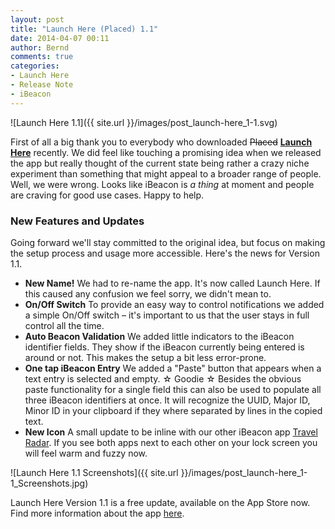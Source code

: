 ```yaml
---
layout: post
title: "Launch Here (Placed) 1.1"
date: 2014-04-07 00:11
author: Bernd
comments: true
categories:
- Launch Here
- Release Note
- iBeacon
---
```


![Launch Here 1.1]({{ site.url }}/images/post_launch-here_1-1.svg)

First of all a big thank you to everybody who downloaded ~~Placed~~ **[Launch Here](http://launchhere.awwapps.com)** recently. We did feel like touching a promising idea when we released the app but really thought of the current state being rather a crazy niche experiment than something that might appeal to a broader range of people. Well, we were wrong. Looks like iBeacon is *a thing* at moment and people are craving for good use cases. Happy to help.

### New Features and Updates

Going forward we'll stay committed to the original idea, but focus on making the setup process and usage more accessible. Here's the news for Version 1.1.


* **New Name!** We had to re-name the app. It's now called Launch Here. If this caused any confusion we feel sorry, we didn't mean to.
* **On/Off Switch** To provide an easy way to control notifications we added a simple On/Off switch – it's important to us that the user stays in full control all the time.
* **Auto Beacon Validation** We added little indicators to the iBeacon identifier fields. They show if the iBeacon currently being entered is around or not. This makes the setup a bit less error-prone.
* **One tap iBeacon Entry** We added a "Paste" button that appears when a text entry is selected and empty. ☆ Goodie ☆ Besides the obvious paste functionality for a single field this can also be used to populate all three iBeacon identifiers at once. It will recognize the UUID, Major ID, Minor ID in your clipboard if they where separated by lines in the copied text.
* **New Icon** A small update to be inline with our other iBeacon app [Travel Radar](http://travelradar.awwapps.com). If you see both apps next to each other on your lock screen you will feel warm and fuzzy now.

![Launch Here 1.1 Screenshots]({{ site.url }}/images/post_launch-here_1-1_Screenshots.jpg)

Launch Here Version 1.1 is a free update, available on the App Store now. Find more information about the app [here](http://launchhere.awwapps.com).
